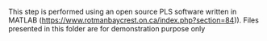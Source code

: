 This step is performed using an open source PLS software written in MATLAB (https://www.rotmanbaycrest.on.ca/index.php?section=84)).
Files presented in this folder are for demonstration purpose only
